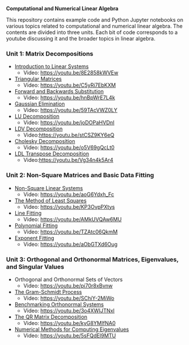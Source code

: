 **Computational and Numerical Linear Algebra**

This repository contains example code and Python Jupyter notebooks on various topics related to computational and numerical linear 
algebra. The contents are divided into three units. Each bit of code corresponds to a youtube discussing it and the broader topics in linear algebra.

### Unit 1: Matrix Decompositions

* [Introduction to Linear Systems](https://github.com/nkphysics/Computational-Linear-Algebra-/tree/master/Unit1/1_Introduction)
	+ Video: https://youtu.be/8E2858kWVEw
* [Triangular Matrices](https://github.com/nkphysics/Computational-Linear-Algebra-/tree/master/Unit1/2_Triangular_Matrices)
	+ Video: https://youtu.be/C5yRi7EbKXM
* [Forward and Backwards Substitution](https://github.com/nkphysics/Computational-Linear-Algebra-/tree/master/Unit1/3_Triangle_Algorithm)
	+ Video: https://youtu.be/hnBpWrE7L4k
* [Gaussian Elimination](https://github.com/nkphysics/Computational-Linear-Algebra-/tree/master/Unit1/4_Structured_GE)
	+ Video: https://youtu.be/59TAcVWZ0LY
* [LU Decomposition](https://github.com/nkphysics/Computational-Linear-Algebra-/tree/master/Unit1/5_LU_Decomposition)
	+ Video: https://youtu.be/joDOPaHVDnI
* [LDV Decomposition](https://github.com/nkphysics/Computational-Linear-Algebra-/tree/master/Unit1/6_LDV)
	+ Video:https://youtu.be/stCSZ9KY6eQ
* [Cholesky Decomposition](https://github.com/nkphysics/Computational-Linear-Algebra-/tree/master/Unit1/7_Cholesky)
	+ Video: https://youtu.be/o5V69gQcLt0
* [LDL Transpose Decomposition](https://github.com/nkphysics/Computational-Linear-Algebra-/tree/master/Unit1/8_LDLT)
	+ Video:https://youtu.be/Vg34n4k5Ar4

### Unit 2: Non-Square Matrices and Basic Data Fitting

* [Non-Square Linear Systems](https://github.com/nkphysics/Computational-Linear-Algebra-/tree/master/Unit2/9_Non-Square)
	+ Video: https://youtu.be/aoG6Ydxh_Fc
* [The Method of Least Squares](https://github.com/nkphysics/Computational-Linear-Algebra-/tree/master/Unit2/10_Least_Squares)
	+ Video: https://youtu.be/KP3OvpPXtys
* [Line Fitting](https://github.com/nkphysics/Computational-Linear-Algebra-/tree/master/Unit2/11_Line-Fitting)
	+ Video: https://youtu.be/AMkUVQAw6MU
* [Polynomial Fitting](https://github.com/nkphysics/Computational-Linear-Algebra-/tree/master/Unit2/12_Poly-Fitting)
	+ Video: https://youtu.be/TZAtc06QkmM
* [Exponent Fitting](https://github.com/nkphysics/Computational-Linear-Algebra-/tree/master/Unit2/14_Exponential-Fitting)
	+ Video: https://youtu.be/aObGTXd6Oug

### Unit 3: Orthogonal and Orthonormal Matrices, Eigenvalues, and Singular Values

* Orthogonal and Orthonormal Sets of Vectors
	+ Video: https://youtu.be/pi70r8xBvnw
* [The Gram-Schmidt Process](https://github.com/nkphysics/Computational-Linear-Algebra-/tree/master/Unit3/Gram-Schmidt)
	+ Video: https://youtu.be/SChiY-2MiWo
* [Benchmarking Orthonormal Systems](https://github.com/nkphysics/Computational-Linear-Algebra-/blob/master/Unit3/Orthonormal-Matrices/orthonormal-matrices.ipynb)
	+ Video: https://youtu.be/3o4XWIJTNxI
* [The QR Matrix Decomposition](https://github.com/nkphysics/Computational-Linear-Algebra-/blob/master/Unit3/QR-Decomposition/QR-decomposition.ipynb)
	+ Video: https://youtu.be/kyG8YMIfNA0
* [Numerical Methods for Computing Eigenvalues](https://github.com/nkphysics/Computational-Linear-Algebra-/blob/master/Unit3/Computing-Eigenvalues/computing-eigenvalues.ipynb)
	+ Video: https://youtu.be/5sFQdEl9MTU